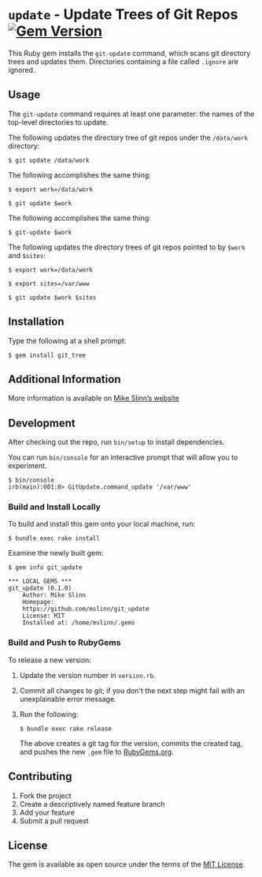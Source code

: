 <!-- markdownlint-disable-file MD012, MD014 -->
# `update` - Update Trees of Git Repos [![Gem Version](https://badge.fury.io/rb/git_update.svg)](https://badge.fury.io/rb/git_update)

This Ruby gem installs the `git-update` command,
which scans git directory trees and updates them.
Directories containing a file called `.ignore` are ignored.

## Usage

The `git-update` command requires at least one parameter:
the names of the top-level directories to update.

The following updates the directory tree of git repos under the `/data/work` directory:

```shell
$ git update /data/work
```

The following accomplishes the same thing:

```shell
$ export work=/data/work

$ git update $work
```

The following accomplishes the same thing:

```shell
$ git-update $work
```

The following updates the directory trees of git repos pointed to by `$work` and `$sites`:

```shell
$ export work=/data/work

$ export sites=/var/www

$ git update $work $sites
```


## Installation

Type the following at a shell prompt:

```shell
$ gem install git_tree
```


## Additional Information

More information is available on
[Mike Slinn&rsquo;s website](https://www.mslinn.com/git/1100-git-tree.html)


## Development

After checking out the repo, run `bin/setup` to install dependencies.

You can run `bin/console` for an interactive prompt that will allow you to experiment.

```shell
$ bin/console
irb(main):001:0> GitUpdate.command_update '/var/www'
```


### Build and Install Locally

To build and install this gem onto your local machine, run:

```shell
$ bundle exec rake install
```

Examine the newly built gem:

```shell
$ gem info git_update

*** LOCAL GEMS ***
git_update (0.1.0)
    Author: Mike Slinn
    Homepage:
    https://github.com/mslinn/git_update
    License: MIT
    Installed at: /home/mslinn/.gems
```


### Build and Push to RubyGems

To release a new version:

  1. Update the version number in `version.rb`.

  2. Commit all changes to git; if you don't the next step might fail with an
     unexplainable error message.

  3. Run the following:

     ```shell
     $ bundle exec rake release
     ```

     The above creates a git tag for the version, commits the created tag,
     and pushes the new `.gem` file to [RubyGems.org](https://rubygems.org).


## Contributing

1. Fork the project
2. Create a descriptively named feature branch
3. Add your feature
4. Submit a pull request


## License

The gem is available as open source under the terms of the [MIT License](https://opensource.org/licenses/MIT).
